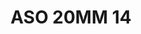 ---
title: ASO 20MM 14
date: 
draft: false

# descripcion
description : Anillo de plata 925.

materials: Plata 925

color: 

dimensions: 22.5mm diámetro

code: 05-23-1400

type: "Anillos"

categories: []

price: $7.090,00

price_eftvo: $6.030,00

# Images
# first image will be shown in the product page
images:
  # - image: "images/path_to_image"
  # La ubicacion de las imagenes es imagenes/Anillos/Anillos.Solo Plata/05-23-1400-aso-20mm-14
  - image: "./images/anillos/solo_plata/05-23-1400-aso-20mm-14.jpg"
---